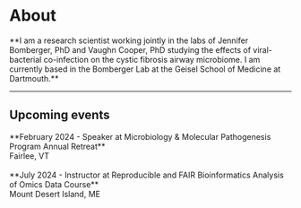 <h1>About</h1>
**I am a research scientist working jointly in the labs of Jennifer Bomberger, PhD and Vaughn Cooper, PhD studying the effects of viral-bacterial co-infection on the cystic fibrosis airway microbiome. I am currently based in the Bomberger Lab at the Geisel School of Medicine at Dartmouth.**

* * *

<h2>Upcoming events</h2>
**February 2024 - Speaker at Microbiology & Molecular Pathogenesis Program Annual Retreat**
<br>
Fairlee, VT
<br>
<br>
**July 2024 - Instructor at Reproducible and FAIR Bioinformatics Analysis of Omics Data Course**
<br>
Mount Desert Island, ME
